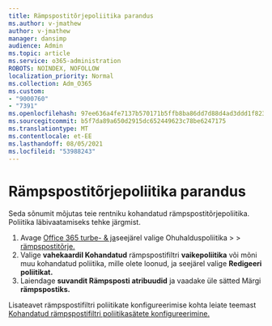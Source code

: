 ```yaml
---
title: Rämpspostitõrjepoliitika parandus
ms.author: v-jmathew
author: v-jmathew
manager: dansimp
audience: Admin
ms.topic: article
ms.service: o365-administration
ROBOTS: NOINDEX, NOFOLLOW
localization_priority: Normal
ms.collection: Adm_O365
ms.custom:
- "9000760"
- "7391"
ms.openlocfilehash: 97ee636a4fe7137b570171b5ffb8ba86dd7d88d4ad3ddd1f823cfb3937c61c5b
ms.sourcegitcommit: b5f7da89a650d2915dc652449623c78be6247175
ms.translationtype: MT
ms.contentlocale: et-EE
ms.lasthandoff: 08/05/2021
ms.locfileid: "53988243"
---
```

# <a name="fix-anti-spam-policy"></a>Rämpspostitõrjepoliitika parandus

Seda sõnumit mõjutas teie rentniku kohandatud rämpspostitõrjepoliitika. Poliitika läbivaatamiseks tehke järgmist.

1. Avage [Office 365 turbe- & ja](https://go.microsoft.com/fwlink/p/?linkid=2077143)seejärel valige Ohuhalduspoliitika   >    >  [rämpspostitõrje.](https://go.microsoft.com/fwlink/?linkid=2101518)
2. Valige **vahekaardil Kohandatud** rämpspostifiltri **vaikepoliitika** või mõni muu kohandatud poliitika, mille olete loonud, ja seejärel valige **Redigeeri poliitikat.**
3. Laiendage **suvandit Rämpsposti atribuudid** ja vaadake üle sätted Märgi **rämpspostiks.**

Lisateavet rämpspostifiltri poliitikate konfigureerimise kohta leiate teemast [Kohandatud rämpspostifiltri poliitikasätete konfigureerimine.](https://go.microsoft.com/fwlink/?linkid=2101054)
